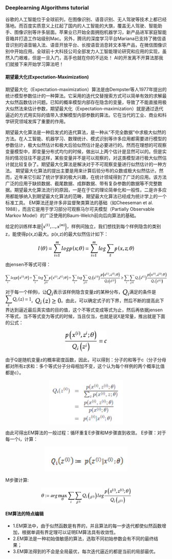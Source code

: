 ### Deeplearning Algorithms tutorial
谷歌的人工智能位于全球前列，在图像识别、语音识别、无人驾驶等技术上都已经落地。而百度实质意义上扛起了国内的人工智能的大旗，覆盖无人驾驶、智能助手、图像识别等许多层面。苹果业已开始全面拥抱机器学习，新产品进军家庭智能音箱并打造工作站级别Mac。另外，腾讯的深度学习平台Mariana已支持了微信语音识别的语音输入法、语音开放平台、长按语音消息转文本等产品，在微信图像识别中开始应用。全球前十大科技公司全部发力人工智能理论研究和应用的实现，虽然入门艰难，但是一旦入门，高手也就在你的不远处！
AI的开发离不开算法那我们就接下来开始学习算法吧！

#### 期望最大化(Expectation-Maximization)
期望最大化（Expectation-maximization）算法是由Dempster等人1977年提出的统计模型参数估计的一种算法。它采用的迭代交替搜索方式可以简单有效的求解最大似然函数估计问题。已知的概率模型内部存在隐含的变量，导致了不能直接用极大似然法来估计参数，期望最大化（Expectation-maximization）就是通过迭代逼近的方式用实际的值带入求解模型内部参数的算法。它在当代的工业、商业和科学研究领域发挥了重要的作用。

期望最大化算法是一种启发式的迭代算法，是一种从“不完全数据”中求极大似然的方法。在人工智能、机器学习、数理统计、模式识别等许多应用都需要进行模型的参数估计，极大似然估计和极大后验似然估计是必要进行的。然而在理想的可观察变量模型中，即变量分布式均匀的时候，做出以上两个估计是显然可以的。但是实际的情况往往不是这样，某些变量并不是可以观察的，对这类模型进行极大似然估计就比较复杂了。期望最大化算法是解决对于不可观察变量进行似然估计的一种方法。
期望最大化算法的提出主要是用来计算后验分布的众数或极大似然估计。然而，近年来它引起了统计学家的极大兴趣，在统计领域得到了广泛的应用。该方法广泛的应用于缺损数据、截尾数据、成群数据、带有复杂参数的数据等不完整数据。期望最大化算法流行的原因，一是在于它的理论简单化和一般性，二是许多应用都能够纳入到期望最大化算法的范畴，期望最大化算法已经成为统计学上的一个标准工具。
EM算法还是许多非监督聚类算法的基础（如Cheeseman et al. 1988），而且它是用于学习部分可观察马尔可夫模型（Partially Observable Markov Model）的广泛使用的Baum-Welch前向后向算法的基础。

给定的训练样本是<img width="80" align="center" src="../../images/238.jpg" />，样例间独立，我们想找到每个样例隐含的类别z，能使得p(x,z)最大。p(x,z)的最大似然估计如下：
<p align="center">
<img width="300" align="center" src="../../images/239.jpg" />
</p>

由jensen不等式可得：
<p align="center">
<img width="680" align="center" src="../../images/240.jpg" />
</p>

对于每一个样例i，让<img width="20" align="center" src="../../images/241.jpg" />表示该样例隐含变量z的某种分布，<img width="20" align="center" src="../../images/241.jpg" />满足的条件是<img width="80" align="center" src="../../images/242.jpg" />，<img width="80" align="center" src="../../images/243.jpg" />。由此，可以确定式子的下界，然后不断的提高此下界达到逼近最后真实值的目的值，这个不等式变成等式为止，然后再依据jensen不等式，当不等式变为等式的时候，当且仅当，也就是说X是常量，推出就是下面的公式：
<p align="center">
<img width="130" align="center" src="../../images/244.jpg" />
</p>

由于Q是随机变量z的概率密度函数，因此，可以得到：分子的和等于c（分子分母都对所有z求和：多个等式分子分母相加不变，这个认为每个样例的两个概率比值都是c）。

<p align="center">
<img width="230" align="center" src="../../images/245.jpg" />
</p>


由此可得出EM算法的一般过程：循环重复E步骤和M步骤直到收敛。
E步骤：对于每一个i，计算：

<p align="center">
<img width="260" align="center" src="../../images/246.jpg" />
</p>

M步骤计算:

<p align="center">
<img width="280" align="center" src="../../images/247.jpg" />
</p>

#### EM算法的特点编辑

* 1.EM算法中，由于似然函数是有界的，并且算法的每一步迭代都使似然函数增加，根据单调有界定理可以证明EM算法具有收敛性。
* 2.EM算法是一种初始值敏感的算法，选取不同初始参数会有不同的最终结果；
* 3.EM算法得到的不会是全局最优，每次迭代逼近的都是当前的局部最优。
